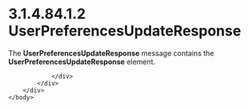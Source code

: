 <html dir="LTR" xmlns:mshelp="http://msdn.microsoft.com/mshelp" xmlns:ddue="http://ddue.schemas.microsoft.com/authoring/2003/5" xmlns:xlink="http://www.w3.org/1999/xlink" xmlns:tool="http://www.microsoft.com/tooltip">
    <head>
        <meta http-equiv="Content-Type" content="text/html; CHARSET=utf-8"></meta>
        <meta name="save" content="history"></meta>
        <title>3.1.4.84.1.2 UserPreferencesUpdateResponse</title>
        <xml>
            <mshelp:toctitle title="3.1.4.84.1.2 UserPreferencesUpdateResponse"></mshelp:toctitle>
            <mshelp:rltitle title="[MS-SSMDSWS-15]: UserPreferencesUpdateResponse"></mshelp:rltitle>
            <mshelp:keyword index="A" term="348b8d7f-4dfa-497e-a360-f862ab1794a2"></mshelp:keyword>
            <mshelp:attr name="DCSext.ContentType" value="open specification"></mshelp:attr>
            <mshelp:attr name="AssetID" value="348b8d7f-4dfa-497e-a360-f862ab1794a2"></mshelp:attr>
            <mshelp:attr name="TopicType" value="kbRef"></mshelp:attr>
            <mshelp:attr name="DCSext.Title" value="[MS-SSMDSWS-15]: UserPreferencesUpdateResponse" />
        </xml>
    </head>
    <body>
        <div id="header">
            <h1 class="heading">3.1.4.84.1.2 UserPreferencesUpdateResponse</h1>
        </div>
        <div id="mainSection">
            <div id="mainBody">
                <div id="allHistory" class="saveHistory"></div>
                <div id="sectionSection0" class="section" name="collapseableSection">
                    

<p>The <b>UserPreferencesUpdateResponse</b> message contains
the <b>UserPreferencesUpdateResponse</b> element.</p>


                </div>
            </div>
        </div>
    </body>
</html>